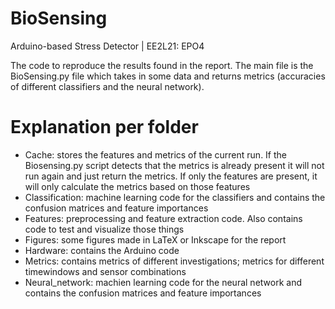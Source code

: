 # BioSensing
Arduino-based Stress Detector | EE2L21: EPO4

The code to reproduce the results found in the report. The main file is the BioSensing.py file which takes in some data and returns metrics (accuracies of different classifiers and the neural network).

# Explanation per folder
- Cache: stores the features and metrics of the current run. If the Biosensing.py script detects that the metrics is already present it will not run again and just return the metrics. If only the features are present, it will only calculate the metrics based on those features
- Classification: machine learning code for the classifiers and contains the confusion matrices and feature importances
- Features: preprocessing and feature extraction code. Also contains code to test and visualize those things
- Figures: some figures made in LaTeX or Inkscape for the report
- Hardware: contains the Arduino code
- Metrics: contains metrics of different investigations; metrics for different timewindows and sensor combinations
- Neural_network: machien learning code for the neural network and contains the confusion matrices and feature importances
